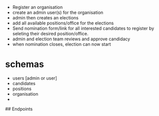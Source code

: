 - Register an organisation
- create an admin user(s) for the organisation
- admin then creates an elections 
- add all available positions/office for the elections
- Send nomination form/link for all interested candidates to register by seleting their desired position/office.
- admin and election team reviews and approve candidacy 
- when nomination closes, election can now start

# schemas
 - users [admin or user]
 - candidates
 - positions
 - organisation
 - 
 
## Endpoints
